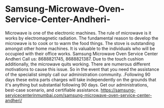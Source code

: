 # Samsung-Microwave-Oven-Service-Center-Andheri-
Microwave is one of the electronic machines. The rule of microwave is it works by electromagnetic radiation. The fundamental reason to develop the microwave is to cook or to warm the food things. The stove is outstanding amongst other home machines. It is valuable to the individuals who will be occupied with their office works. Samsung Microwave Oven Service Center Andheri Call us: 8688821745, 8688821387.  Due to the touch cushion additionally, the microwave quits working. There are numerous different motivations to cause this issue. So in the event that you need the assistance of the specialist simply call our administration community. .Following 90 days these extra parts charges will take independently on the grounds that it's anything but substantial following 90 days. Get our administrations, best-case scenario, and certifiable assistance.  https://samsung-servicecenterinmumbai.com/samsung-microwave-oven-service-center-andheri/
